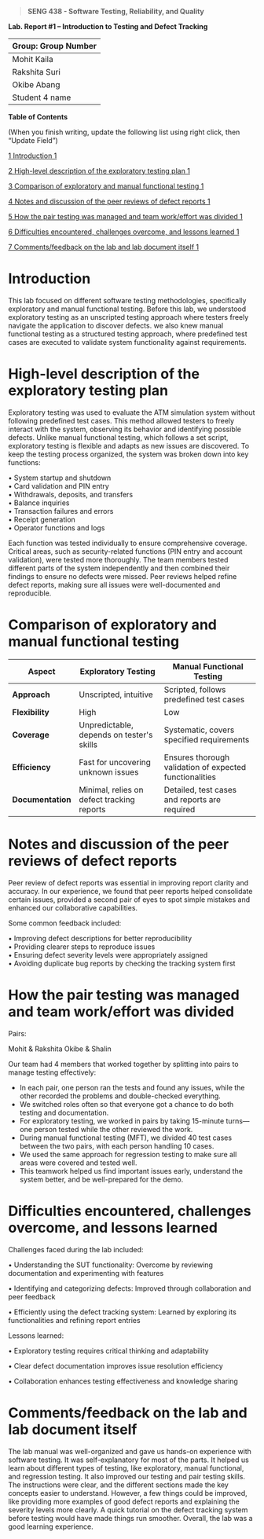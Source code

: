 >   **SENG 438 - Software Testing, Reliability, and Quality**

**Lab. Report \#1 – Introduction to Testing and Defect Tracking**

| Group: Group Number      |
|-----------------|
| Mohit Kaila                |   
| Rakshita Suri              |   
| Okibe Abang               |   
| Student 4 name                |   


**Table of Contents**

(When you finish writing, update the following list using right click, then
“Update Field”)

[1 Introduction	1](#_Toc439194677)

[2 High-level description of the exploratory testing plan	1](#_Toc439194678)

[3 Comparison of exploratory and manual functional testing	1](#_Toc439194679)

[4 Notes and discussion of the peer reviews of defect reports	1](#_Toc439194680)

[5 How the pair testing was managed and team work/effort was
divided	1](#_Toc439194681)

[6 Difficulties encountered, challenges overcome, and lessons
learned	1](#_Toc439194682)

[7 Comments/feedback on the lab and lab document itself	1](#_Toc439194683)

# Introduction

This lab focused on different software testing methodologies, specifically exploratory and 
manual functional testing. Before this lab, we understood exploratory testing as an unscripted 
testing approach where testers freely navigate the application to discover defects. we also knew 
manual functional testing as a structured testing approach, where predefined test cases are 
executed to validate system functionality against requirements.

# High-level description of the exploratory testing plan

Exploratory testing was used to evaluate the ATM simulation system without following 
predefined test cases. This method allowed testers to freely interact with the system, observing 
its behavior and identifying possible defects. Unlike manual functional testing, which follows a 
set script, exploratory testing is flexible and adapts as new issues are discovered.
To keep the testing process organized, the system was broken down into key functions:

• System startup and shutdown  
• Card validation and PIN entry  
• Withdrawals, deposits, and transfers  
• Balance inquiries  
• Transaction failures and errors  
• Receipt generation  
• Operator functions and logs  

Each function was tested individually to ensure comprehensive coverage. Critical areas, such as 
security-related functions (PIN entry and account validation), were tested more thoroughly. The 
team members tested different parts of the system independently and then combined their 
findings to ensure no defects were missed. Peer reviews helped refine defect reports, making sure 
all issues were well-documented and reproducible.

# Comparison of exploratory and manual functional testing
| **Aspect**          | **Exploratory Testing**                     | **Manual Functional Testing**               |
|---------------------|---------------------------------|----------------------------------|
| **Approach**       | Unscripted, intuitive          | Scripted, follows predefined test cases |
| **Flexibility**    | High                           | Low                                  |
| **Coverage**       | Unpredictable, depends on tester's skills | Systematic, covers specified requirements |
| **Efficiency**     | Fast for uncovering unknown issues | Ensures thorough validation of expected functionalities |
| **Documentation**  | Minimal, relies on defect tracking reports | Detailed, test cases and reports are required |


# Notes and discussion of the peer reviews of defect reports

Peer review of defect reports was essential in improving report clarity and accuracy. In our experience, we found that peer reports helped consolidate certain issues, provided a second pair of eyes to spot simple mistakes and enhanced our collaborative capabilities.

Some common feedback included:  

• Improving defect descriptions for better reproducibility  
• Providing clearer steps to reproduce issues  
• Ensuring defect severity levels were appropriately assigned  
• Avoiding duplicate bug reports by checking the tracking system first  

# How the pair testing was managed and team work/effort was divided 

Pairs: 

Mohit & Rakshita 
Okibe & Shalin 

Our team had 4 members that worked together by splitting into pairs to manage testing effectively:

- In each pair, one person ran the tests and found any issues, while the other recorded the problems and double-checked everything.
- We switched roles often so that everyone got a chance to do both testing and documentation.
- For exploratory testing, we worked in pairs by taking 15-minute turns—one person tested while the other reviewed the work.
- During manual functional testing (MFT), we divided 40 test cases between the two pairs, with each person handling 10 cases.
- We used the same approach for regression testing to make sure all areas were covered and tested well.
- This teamwork helped us find important issues early, understand the system better, and be well-prepared for the demo.

# Difficulties encountered, challenges overcome, and lessons learned

Challenges faced during the lab included:

• Understanding the SUT functionality: Overcome by reviewing documentation and experimenting with features

• Identifying and categorizing defects: Improved through collaboration and peer feedback

• Efficiently using the defect tracking system: Learned by exploring its functionalities and refining report entries

Lessons learned:  

• Exploratory testing requires critical thinking and adaptability  

• Clear defect documentation improves issue resolution efficiency

• Collaboration enhances testing effectiveness and knowledge sharing  

# Comments/feedback on the lab and lab document itself

The lab manual was well-organized and gave us hands-on experience with software testing. It was self-explanatory for most of the parts. It helped us learn about different types of testing, like exploratory, manual functional, and regression testing. It also improved our testing and pair testing skills. The instructions were clear, and the different sections made the key concepts easier to understand. However, a few things could be improved, like providing more examples of good defect reports and explaining the severity levels more clearly. A quick tutorial on the defect tracking system before testing would have made things run smoother. Overall, the lab was a good learning experience. 
